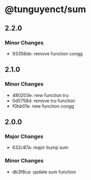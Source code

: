 # @tunguyenct/sum

## 2.2.0

### Minor Changes

- 93358de: remove function congg

## 2.1.0

### Minor Changes

- 480203e: new function tru
- 0d5758d: remove tru function
- f0bb01e: new function congg

## 2.0.0

### Major Changes

- 632c87a: major bump sum

### Minor Changes

- db3f8ca: update sum function
